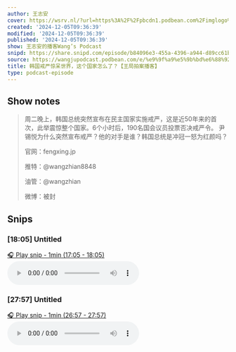 ```yaml
---
author: 王志安
cover: https://wsrv.nl/?url=https%3A%2F%2Fpbcdn1.podbean.com%2Fimglogo%2Fimage-logo%2F14618240%2F2023080510250115.jpeg&w=200&h=200
created: '2024-12-05T09:36:39'
modified: '2024-12-05T09:36:39'
published: '2024-12-05T09:36:39'
show: 王志安的播客Wang’s Podcast
snipd: https://share.snipd.com/episode/b84096e3-455a-4396-a944-d89cc61b840d
source: https://wangjupodcast.podbean.com/e/%e9%9f%a9%e5%9b%bd%e6%88%92%e4%b8%a5%e6%83%8a%e5%91%86%e4%b8%96%e7%95%8c%ef%bc%8c%e8%bf%99%e4%b8%aa%e5%9b%bd%e5%ae%b6%e6%80%8e%e4%b9%88/
title: 韩国戒严惊呆世界，这个国家怎么了？【王局拍案播客】
type: podcast-episode
---
```



## Show notes
> 周二晚上，韩国总统突然宣布在民主国家实施戒严，这是近50年来的首次，此举震惊整个国家。6个小时后，190名国会议员投票否决戒严令。 尹锡悦为什么突然宣布戒严？他的对手是谁？韩国总统是冲冠一怒为红颜吗？
> 
>  官网：fengxing.jp
> 
> 推特：@wangzhian8848
> 
> 油管：@wangzhian
> 
> 微博：被封

## Snips
### [18:05] Untitled
[🎧 Play snip - 1min️ (17:05 - 18:05)](https://share.snipd.com/snip/0fe2f163-0d16-4b20-baa9-5969e3421290)
<audio controls> <source src="https://mcdn.podbean.com/mf/web/ahprcrqwdjwnkw8j/b5x3p.mp3#t=17:05,18:05"> </audio>
### [27:57] Untitled
[🎧 Play snip - 1min️ (26:57 - 27:57)](https://share.snipd.com/snip/8071b53c-7c7f-41d1-bdc2-54b7738b57ac)
<audio controls> <source src="https://mcdn.podbean.com/mf/web/ahprcrqwdjwnkw8j/b5x3p.mp3#t=26:57,27:57"> </audio>
